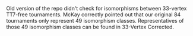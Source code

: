 Old version of the repo didn't check for isomorphisms between 33-vertex TT7-free tournaments. McKay correctly pointed out that our original 84 tournaments only represent 49 isomorphism classes. Representatives of those 49 isomorphism classes can be found in 33-Vertex Corrected.